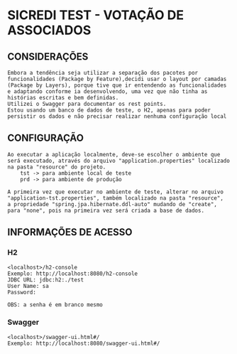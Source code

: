 # SICREDI TEST - VOTAÇÃO DE ASSOCIADOS

## CONSIDERAÇÕES
	Embora a tendência seja utilizar a separação dos pacotes por funcionalidades (Package by Feature),decidi usar o layout por camadas (Package by Layers), porque tive que ir entendendo as funcionalidades e adaptando conforme ia desenvolvendo, uma vez que não tinha as histórias escritas e bem definidas.
	Utilizei o Swagger para documentar os rest points.
	Estou usando um banco de dados de teste, o H2, apenas para poder persistir os dados e não precisar realizar nenhuma configuração local

## CONFIGURAÇÃO

	Ao executar a aplicação localmente, deve-se escolher o ambiente que será executado, através do arquivo "application.properties" localizado na pasta "resource" do projeto.
		tst -> para ambiente local de teste
		prd -> para ambiente de produção
	
	A primeira vez que executar no ambiente de teste, alterar no arquivo "application-tst.properties", também localizado na pasta "resource", 
	a propriedade "spring.jpa.hibernate.ddl-auto" mudando de "create", para "none", pois na primeira vez será criada a base de dados.


## INFORMAÇÕES DE ACESSO

### H2
	<localhost>/h2-console
	Exemplo: http://localhost:8080/h2-console
	JDBC URL: jdbc:h2:./test
	User Name: sa
	Password:
	
	OBS: a senha é em branco mesmo
	
### Swagger
	<localhost>/swagger-ui.html#/
	Exemplo: http://localhost:8080/swagger-ui.html#/
